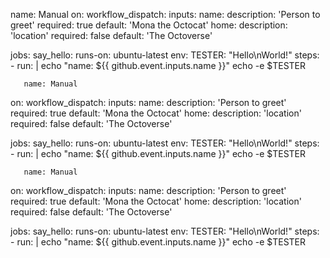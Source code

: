 name: Manual
on:
   workflow_dispatch:
    inputs:
      name:
        description: 'Person to greet'
        required: true
        default: 'Mona the Octocat'
      home:
        description: 'location'
        required: false
        default: 'The Octoverse'

jobs:
  say_hello:
    runs-on: ubuntu-latest
    env:
      TESTER: "Hello\nWorld!"
    steps:
    - run: |
       echo "name: ${{ github.event.inputs.name }}" 
       echo -e $TESTER
       
       
       name: Manual
on:
   workflow_dispatch:
    inputs:
      name:
        description: 'Person to greet'
        required: true
        default: 'Mona the Octocat'
      home:
        description: 'location'
        required: false
        default: 'The Octoverse'

jobs:
  say_hello:
    runs-on: ubuntu-latest
    env:
      TESTER: "Hello\nWorld!"
    steps:
    - run: |
       echo "name: ${{ github.event.inputs.name }}" 
       echo -e $TESTER
       
       
       
       name: Manual
on:
   workflow_dispatch:
    inputs:
      name:
        description: 'Person to greet'
        required: true
        default: 'Mona the Octocat'
      home:
        description: 'location'
        required: false
        default: 'The Octoverse'

jobs:
  say_hello:
    runs-on: ubuntu-latest
    env:
      TESTER: "Hello\nWorld!"
    steps:
    - run: |
       echo "name: ${{ github.event.inputs.name }}" 
       echo -e $TESTER
